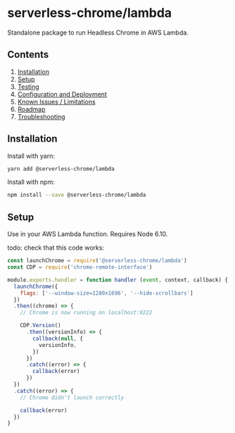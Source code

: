 # serverless-chrome/lambda

Standalone package to run Headless Chrome in AWS Lambda.


## Contents
1. [Installation](#installation)
1. [Setup](#setup)
1. [Testing](#testing)
1. [Configuration and Deployment](#configuration-and-deployment)
1. [Known Issues / Limitations](#known-issues-limitations)
1. [Roadmap](#roadmap)
1. [Troubleshooting](#troubleshooting)


## Installation
Install with yarn:

```bash
yarn add @serverless-chrome/lambda
```

Install with npm:

```bash
npm install --save @serverless-chrome/lambda
```


## Setup

Use in your AWS Lambda function. Requires Node 6.10.


todo: check that this code works:
```js
const launchChrome = require('@serverless-chrome/lambda')
const CDP = require('chrome-remote-interface')

module.exports.handler = function handler (event, context, callback) {
  launchChrome({
    flags: ['--window-size=1280x1696', '--hide-scrollbars']
  })
  .then((chrome) => {
    // Chrome is now running on localhost:9222

    CDP.Version()
      .then((versionInfo) => {
        callback(null, {
          versionInfo,
        })
      })
      .catch((error) => {
        callback(error)
      })
  })
  .catch((error) => {
    // Chrome didn't launch correctly

    callback(error)
  })
}
```
